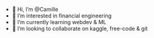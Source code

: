 - 👋 Hi, I’m @Camille
- 👀 I’m interested in financial engineering
- 🌱 I’m currently learning webdev & ML
- 💞️ I’m looking to collaborate on kaggle, free-code & git

<!---
CamilleTronel/CamilleTronel is a ✨ special ✨ repository because its `README.md` (this file) appears on your GitHub profile.
You can click the Preview link to take a look at your changes.
--->
